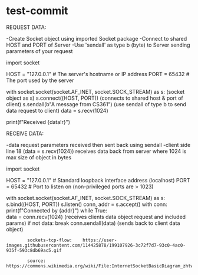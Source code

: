 # test-commit

REQUEST DATA: 

-Create Socket object using imported Socket package
-Connect to shared HOST and PORT of Server 
-Use 'sendall' as type b (byte) to Server sending parameters of your request


import socket

HOST = "127.0.0.1"  # The server's hostname or IP address
PORT = 65432  # The port used by the server

with socket.socket(socket.AF_INET, socket.SOCK_STREAM) as s:  (socket object as s)
    s.connect((HOST, PORT))                                 (connects to shared host & port of client)
    s.sendall(b"A message from CS361")                      (use sendall of type b to send data request to client)
    data = s.recv(1024)

print(f"Received {data!r}")




RECEIVE DATA: 

-data request parameters received then sent back using sendall
-client side line 18 (data = s.recv(1024)) receives data back from server where 1024 is max size of object in bytes


import socket

HOST = "127.0.0.1"  # Standard loopback interface address (localhost)
PORT = 65432  # Port to listen on (non-privileged ports are > 1023)

with socket.socket(socket.AF_INET, socket.SOCK_STREAM) as s:
    s.bind((HOST, PORT))
    s.listen()
    conn, addr = s.accept()
    with conn:
        print(f"Connected by {addr}")
        while True:         
            data = conn.recv(1024)                    (receives clients data object request and included params)
            if not data:
                break
            conn.sendall(data)                         (sends back to client data object)
            
            
            
            
  
          
            sockets-tcp-flow:    https://user-images.githubusercontent.com/114425878/199107926-3c72f7d7-93c0-4ac0-935f-593c8db69ac5.gif

            source:    https://commons.wikimedia.org/wiki/File:InternetSocketBasicDiagram_zhtw.png
            
            
